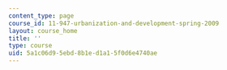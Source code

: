 ```yaml
---
content_type: page
course_id: 11-947-urbanization-and-development-spring-2009
layout: course_home
title: ''
type: course
uid: 5a1c06d9-5ebd-8b1e-d1a1-5f0d6e4740ae
---
```

